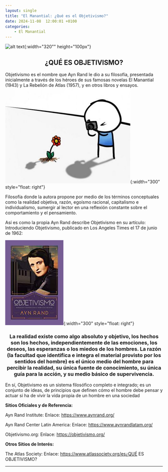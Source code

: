 ```yaml
---
layout: single
title: "El Manantial: ¿Qué es el Objetivismo?"
date: 2024-11-08  12:00:01 +0100
categories: 
    - El Manantial
---
```

![alt text](</assets/img/el manatial. banner.png>){:width="320"" height="100px"} 

<center><h2>¿QUÉ ES OBJETIVISMO?</h2></center>

Objetivismo es el nombre que Ayn Rand le dio a su filosofía, presentada inicialmente a través de los héroes de sus famosas novelas El Manantial (1943) y La Rebelión de Atlas (1957), y en otros libros y ensayos.
![alt text](</assets/img/la caverna.jpg>){:width="300" style="float: right"} 

Filosofía donde la autora propone por medio de los términos conceptuales como la  realidad objetiva, razón, egoísmo racional, capitalismo e individualismo, sumergir al lector en una reflexión constante sobre el comportamiento y el pensamiento. 


Así es como la propia Ayn Rand describe Objetivismo en su artículo: Introduciendo Objetivismo, publicado en Los Angeles Times el 17 de junio de 1962: 

![alt text](</assets/img/el objetivismo.jpeg>){:width="300" style="float: right"}  


<center><h3>La realidad existe como algo absoluto y objetivo, los hechos son los hechos, independientemente de las emociones, los deseos, las esperanzas o los miedos de los hombres. La razón (la facultad que identifica e integra el material provisto por los sentidos del hombre) es el único medio del hombre para percibir la realidad, su única fuente de conocimiento, su única guía para la acción, y su medio básico de supervivencia. </h3></center> 


En sí, Objetivismo es un sistema filosófico completo e integrado; es un conjunto de ideas, de principios que definen cómo el hombre debe pensar y actuar si ha de vivir la vida propia de un hombre en una sociedad 

**Sitios Oficiales y de Referencia:**

Ayn Rand Institute: Enlace: https://www.aynrand.org/

Ayn Rand Center Latin America: Enlace: https://www.aynrandlatam.org/

Objetivismo.org: Enlace: https://objetivismo.org/



**Otros Sitios de Interés:**

The Atlas Society: Enlace: https://www.atlassociety.org/es¿QUÉ ES OBJETIVISMO?



             

-----------------
     






